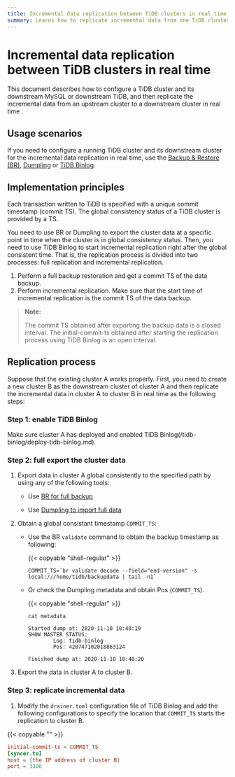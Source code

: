 ```yaml
---
title: Incremental data replication between TiDB clusters in real time
summary: Learns how to replicate incremental data from one TiDB cluster to another cluster in real time
---
```


# Incremental data replication between TiDB clusters in real time

This document describes how to configure a TiDB cluster and its downstream MySQL or downstream TiDB, and then replicate the incremental data from an upstream cluster to a downstream cluster in real time .

## Usage scenarios

If you need to configure a running TiDB cluster and its downstream cluster for the incremental data replication in real time, use the [Backup & Restore (BR)](/br/backup-and-restore-tool.md), [Dumpling](/dumpling-overview.md) or [TiDB Binlog](/tidb-binlog/tidb-binlog-overview.md).

## Implementation principles

Each transaction written to TiDB is specified with a unique commit timestamp (commit TS). The global consistency status of a TiDB cluster is provided by a TS.

You need to use BR or Dumpling to export the cluster data at a specific point in time when the cluster is in global consistency status. Then, you need to use TiDB Binlog to start incremental replication right after the global consistent time. That is, the replication process is divided into two processes: full replication and incremental replication.

1. Perform a full backup restoration and get a commit TS of the data backup.
2. Perform incremental replication. Make sure that the start time of incremental replication is the commit TS of the data backup.

> **Note:**
>
> The commit TS obtained after exporting the backup data is a closed interval. The initial-commit-ts obtained after starting the replication process using TiDB Binlog is an open interval.

## Replication process

Suppose that the existing cluster A works properly. First, you need to create a new cluster B as the downstream cluster of cluster A and then replicate the incremental data in cluster A to cluster B in real time as the following steps:

### Step 1: enable TiDB Binlog

Make sure cluster A has deployed and enabled TiDB Binlog(/tidb-binlog/deploy-tidb-binlog.md).

### Step 2: full export the cluster data

1. Export data in cluster A global consistently to the specified path by using any of the following tools:

    - Use [BR for full backup](/br/use-br-command-line-tool.md#back-up-all-the-cluster-data)

    - Use [Dumpling to import full data](/dumpling-overview.md)

2. Obtain a global consistant timestamp `COMMIT_TS`:

    - Use the BR `validate` command to obtain the backup timestamp as following:

        {{< copyable "shell-regular" >}}

        ```shell
        COMMIT_TS=`br validate decode --field="end-version" -s local:///home/tidb/backupdata | tail -n1`
        ```

    - Or check the Dumpling metadata and obtain Pos (`COMMIT_TS`).

        {{< copyable "shell-regular" >}}

        ```shell
        cat metadata
        ```

        ```shell
        Started dump at: 2020-11-10 10:40:19
        SHOW MASTER STATUS:
                Log: tidb-binlog
                Pos: 420747102018863124

        Finished dump at: 2020-11-10 10:40:20
        ```

3. Export the data in cluster A to cluster B.

### Step 3: replicate incremental data

1. Modify the `drainer.toml` configuration file of TiDB Binlog and add the following configurations to specify the location that `COMMIT_TS` starts the replication to cluster B.

{{< copyable "" >}}

```toml
initial-commit-ts = COMMIT_TS
[syncer.to]
host = {the IP address of cluster B}
port = 3306
```

